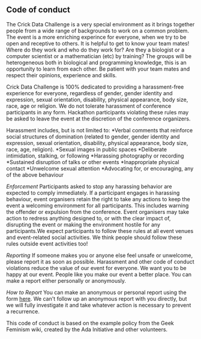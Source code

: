 ## Code of conduct

The Crick Data Challenge is a very special environment as it brings together people from a wide range of backgrounds to work on a common problem. The event is a more enriching experince for everyone, when we try to be open and receptive to others. It is helpful to get to know your team mates! Where do they work and who do they work for? Are they a biologist or a computer scientist or a mathematician (etc) by training? The groups will be heterogeneous both in biological and programming knowledge, this is an opportunity to learn from each other. Be patient with your team mates and respect their opinions, experience and skills.

Crick Data Challenge is 100% dedicated to providing a harassment-free experience for everyone, regardless of gender, gender identity and expression, sexual orientation, disability, physical appearance, body size, race, age or religion. We do not tolerate harassment of conference participants in any form. Hackathon participants violating these rules may be asked to leave the event at the discretion of the conference organizers. 

Harassment includes, but is not limited to:
*Verbal comments that reinforce social structures of domination (related to gender, gender identity and expression, sexual orientation, disability, physical appearance, body size, race, age, religion).
*Sexual images in public spaces
*Deliberate intimidation, stalking, or following 
*Harassing photography or recording
*Sustained disruption of talks or other events
*Inappropriate physical contact
*Unwelcome sexual attention
*Advocating for, or encouraging, any of the above behaviour

_Enforcement_
Participants asked to stop any harassing behavior are expected to comply immediately. If a participant engages in harassing behaviour, event organisers retain the right to take any actions to keep the event a welcoming environment for all participants. This includes warning the offender or expulsion from the conference.
Event organisers may take action to redress anything designed to, or with the clear impact of, disrupting the event or making the environment hostile for any participants.We expect participants to follow these rules at all event venues and event-related social activities. We think people should follow these rules outside event activities too!

_Reporting_
If someone makes you or anyone else feel unsafe or unwelcome, please report it as soon as possible. Harassment and other code of conduct violations reduce the value of our event for everyone. We want you to be happy at our event. People like you make our event a better place.
You can make a report either personally or anonymously.

*How to Report*
You can make an anonymous or personal report using the form [here](https://crickdatachallenge.wufoo.com/forms/z12wb63z02t81d1/).
We can't follow up an anonymous report with you directly, but we will fully investigate it and take whatever action is necessary to prevent a recurrence.


This code of conduct is based on the example policy from the Geek Feminism wiki, created by the Ada Initiative and other volunteers.
